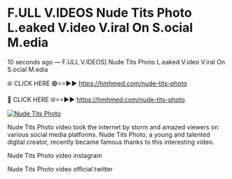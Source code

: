 # F.ULL V.IDEOS Nude Tits Photo L.eaked V.ideo V.iral On S.ocial M.edia

10 seconds ago — F.ULL V.IDEOS] Nude Tits Photo L.eaked V.ideo V.iral On S.ocial M.edia

🌐 CLICK HERE 🟢==►► https://hmhmed.com/nude-tits-photo

🔴 CLICK HERE 🌐==►► https://hmhmed.com/nude-tits-photo

[![Nude Tits Photo](https://i.imgur.com/dJHk4Zq.gif)](https://hmhmed.com/nude-tits-photo)

Nude Tits Photo video took the internet by storm and amazed viewers on various social media platforms. Nude Tits Photo, a young and talented digital creator, recently became famous thanks to this interesting video.

Nude Tits Photo video instagram

Nude Tits Photo video official twitter